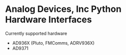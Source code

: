 # Analog Devices, Inc Python Hardware Interfaces

Currently supported hardware
- AD936X (Pluto, FMComms, ADRV936X)
- AD9371
